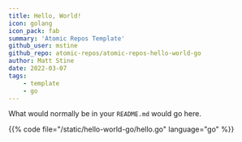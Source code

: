 ```yaml
---
title: Hello, World!
icon: golang
icon_pack: fab
summary: 'Atomic Repos Template'
github_user: mstine
github_repo: atomic-repos/atomic-repos-hello-world-go
author: Matt Stine
date: 2022-03-07
tags:
    - template
    - go
---
```


What would normally be in your `README.md` would go here.

{{% code file="/static/hello-world-go/hello.go" language="go" %}}
